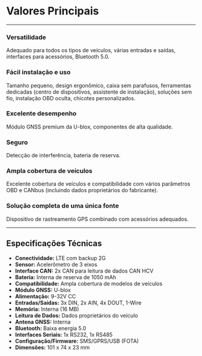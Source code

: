 # Valores Principais

---

### Versatilidade
Adequado para todos os tipos de veículos, várias entradas e saídas, interfaces para acessórios, Bluetooth 5.0.

### Fácil instalação e uso
Tamanho pequeno, design ergonômico, caixa sem parafusos, ferramentas dedicadas (centro de dispositivos, assistente de instalação), soluções sem fio, instalação OBD oculta, chicotes personalizados.

### Excelente desempenho
Módulo GNSS premium da U-blox, componentes de alta qualidade.

### Seguro
Detecção de interferência, bateria de reserva.

### Ampla cobertura de veículos
Excelente cobertura de veículos e compatibilidade com vários parâmetros OBD e CANbus (incluindo dados proprietários do fabricante).

### Solução completa de uma única fonte
Dispositivo de rastreamento GPS combinado com acessórios adequados.

---

## Especificações Técnicas

* **Conectividade:** LTE com backup 2G
* **Sensor:** Acelerômetro de 3 eixos
* **Interface CAN:** 2x CAN para leitura de dados CAN HCV
* **Bateria:** Interna de reserva de 1050 mAh
* **Compatibilidade:** Ampla cobertura de modelos de veículos
* **Módulo GNSS:** U-blox
* **Alimentação:** 9-32V CC
* **Entradas/Saídas:** 3x DIN, 2x AIN, 4x DOUT, 1-Wire
* **Memória:** Interna (16 MB)
* **Leitura de Dados:** Dados proprietários do veículo
* **Antena GNSS:** Interna
* **Bluetooth:** Baixa energia 5.0
* **Interfaces Seriais:** 1x RS232, 1x RS485
* **Configuração/Firmware:** SMS/GPRS/USB (FOTA)
* **Dimensões:** 101 x 74 x 23 mm
